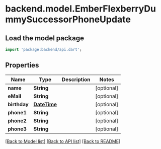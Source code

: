 # backend.model.EmberFlexberryDummySuccessorPhoneUpdate

## Load the model package
```dart
import 'package:backend/api.dart';
```

## Properties
Name | Type | Description | Notes
------------ | ------------- | ------------- | -------------
**name** | **String** |  | [optional] 
**eMail** | **String** |  | [optional] 
**birthday** | [**DateTime**](DateTime.md) |  | [optional] 
**phone1** | **String** |  | [optional] 
**phone2** | **String** |  | [optional] 
**phone3** | **String** |  | [optional] 

[[Back to Model list]](../README.md#documentation-for-models) [[Back to API list]](../README.md#documentation-for-api-endpoints) [[Back to README]](../README.md)


